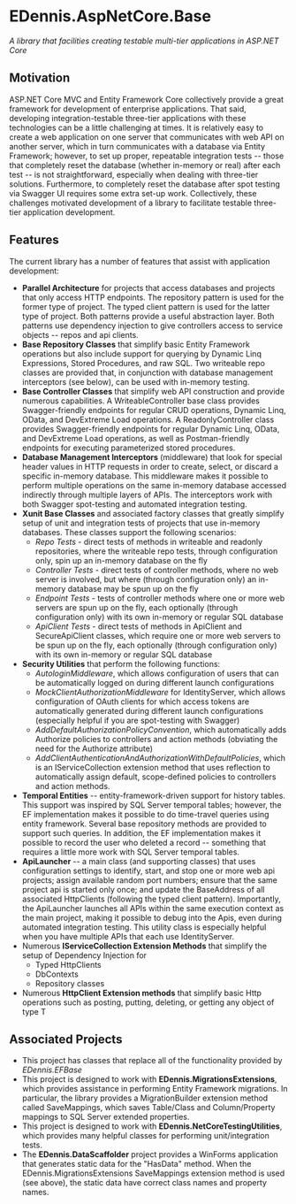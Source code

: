 # EDennis.AspNetCore.Base
*A library that facilities creating testable multi-tier applications in ASP.NET Core*

## Motivation
ASP.NET Core MVC and Entity Framework Core collectively provide a great framework for development of enterprise applications.  That said, developing integration-testable three-tier applications with these technologies can be a little challenging at times.  It is relatively easy to create a web application on one server that communicates with web API on another server, which in turn communicates with a database via Entity Framework; however, to set up proper, repeatable integration tests -- those that completely reset the database (whether in-memory or real) after each test -- is not straightforward, especially when dealing with three-tier solutions.  Furthermore, to completely reset the database after spot testing via Swagger UI requires some extra set-up work.  Collectively, these challenges motivated development of a library to facilitate testable three-tier application development. 

## Features
The current library has a number of features that assist with application development:
- **Parallel Architecture** for projects that access databases and projects that only access HTTP endpoints.  The repository pattern is used for the former type of project.  The typed client pattern is used for the latter type of project.  Both patterns provide a useful abstraction layer.  Both patterns use dependency injection to give controllers access to service objects -- repos and api clients. 
- **Base Repository Classes** that simplify basic Entity Framework operations but also include support for querying by Dynamic Linq Expressions, Stored Procedures, and raw SQL.  Two writeable repo classes are provided that, in conjunction with database management interceptors (see below), can be used with in-memory testing.
- **Base Controller Classes** that simplify web API construction and provide numerous capabilities.  A WriteableController base class provides Swagger-friendly endpoints for regular CRUD operations, Dynamic Linq, OData, and DevExtreme Load operations.  A ReadonlyController class provides Swagger-friendly endpoints for regular Dynamic Linq, OData, and DevExtreme Load operations, as well as Postman-friendly endpoints for executing parameterized stored procedures.
- **Database Management Interceptors** (middleware) that look for special header values in HTTP requests in order to create, select, or discard a specific in-memory database.  This middleware makes it possible to perform multiple operations on the same in-memory database accessed indirectly through multiple layers of APIs.  The interceptors work with both Swagger spot-testing and automated integration testing.    
- **Xunit Base Classes** and associated factory classes that greatly simplify setup of unit and integration tests of projects that use in-memory databases.  These classes support the following scenarios:
  - *Repo Tests* - direct tests of methods in writeable and readonly repositories, where the writeable repo tests, through configuration only, spin up an in-memory database on the fly
  - *Controller Tests* - direct tests of controller methods, where no web server is involved, but where (through configuration only) an in-memory database may be spun up on the fly
  - *Endpoint Tests* - tests of controller methods where one or more web servers are spun up on the fly, each optionally (through configuration only) with its own in-memory or regular SQL database
  - *ApiClient Tests* - direct tests of methods in ApiClient and SecureApiClient classes, which require one or more web servers to be spun up on the fly, each optionally (through configuration only) with its own in-memory or regular SQL database
- **Security Utilities** that perform the following functions:
  - *AutologinMiddleware*, which allows configuration of users that can be automatically logged on during different launch configurations
  - *MockClientAuthorizationMiddleware* for IdentityServer, which allows configuration of OAuth clients for which access tokens are automatically generated during different launch configurations (especially helpful if you are spot-testing with Swagger)
  - *AddDefaultAuthorizationPolicyConvention*, which automatically adds Authorize policies to controllers and action methods (obviating the need for the Authorize attribute)
  - *AddClientAuthenticationAndAuthorizationWithDefaultPolicies*, which is an IServiceCollection extension method that uses reflection to automatically assign default, scope-defined policies to controllers and action methods.
- **Temporal Entities** -- entity-framework-driven support for history tables.  This support was inspired by SQL Server temporal tables; however, the EF implementation makes it possible to do time-travel queries using entity framework.  Several base repository methods are provided to support such queries.  In addition, the EF implementation makes it possible to record the user who deleted a record -- something that requires a little more work with SQL Server temporal tables. 
- **ApiLauncher** -- a main class (and supporting classes) that uses configuration settings to identify, start, and stop one or more web api projects; assign available random port numbers; ensure that the same project api is started only once; and update the BaseAddress of all associated HttpClients (following the typed client pattern).  Importantly, the ApiLauncher launches all APIs within the same execution context as the main project, making it possible to debug into the Apis, even during automated integration testing.  This utility class is especially helpful when you have multiple APIs that each use IdentityServer.
- Numerous **IServiceCollection Extension Methods** that simplify the setup of Dependency Injection for
  - Typed HttpClients
  - DbContexts
  - Repository classes
- Numerous **HttpClient Extension methods** that simplify basic Http operations such as posting, putting, deleting, or getting any object of type T

## Associated Projects
- This project has classes that replace all of the functionality provided by *EDennis.EFBase*
- This project is designed to work with **EDennis.MigrationsExtensions**, which provides assistance in performing Entity Framework migrations.  In particular, the library provides a MigrationBuilder extension method called SaveMappings, which saves Table/Class and Column/Property mappings to SQL Server extended properties.
- This project is designed to work with **EDennis.NetCoreTestingUtilities**, which provides many helpful classes for performing unit/integration tests.
- The **EDennis.DataScaffolder** project provides a WinForms application that generates static data for the "HasData" method.  When the EDennis.MigrationsExtensions SaveMappings extension method is used (see above), the static data have correct class names and property names.
